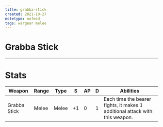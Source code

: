 ```yaml
---
title: grabba-stick
created: 2021-10-27
notetype: nofeed
tags: wargear melee
---
```


# Grabba Stick

---

# Stats

| Weapon       | Range | Type  | S   | AP  | D   | Abilities                                                                   |
| ------------ | ----- | ----- | --- | --- | --- | --------------------------------------------------------------------------- |
| Grabba Stick | Melee | Melee | +1  | 0   | 1   | Each time the bearer fights, it makes 1 additional attack with this weapon. | 

